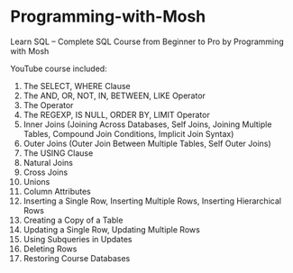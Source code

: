 # Programming-with-Mosh
Learn SQL – Complete SQL Course from Beginner to Pro by Programming with Mosh

YouTube course included: 
1. The SELECT, WHERE Clause
2. The AND, OR, NOT, IN, BETWEEN, LIKE Operator
3. The  Operator
4. The REGEXP, IS NULL, ORDER BY, LIMIT Operator
5. Inner Joins (Joining Across Databases, Self Joins, Joining Multiple Tables, Compound Join Conditions, Implicit Join Syntax)
6. Outer Joins (Outer Join Between Multiple Tables, Self Outer Joins)
7. The USING Clause
8. Natural Joins
9. Cross Joins
10. Unions
11. Column Attributes
12. Inserting a Single Row, Inserting Multiple Rows, Inserting Hierarchical Rows 
13. Creating a Copy of a Table 
14. Updating a Single Row, Updating Multiple Rows 
15. Using Subqueries in Updates 
16. Deleting Rows
17. Restoring Course Databases
